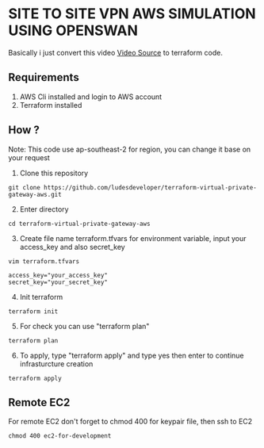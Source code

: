 # SITE TO SITE VPN AWS SIMULATION USING OPENSWAN 
Basically i just convert this video [Video Source](https://www.youtube.com/watch?v=Ju4K3K873sw&list=WL&index=2) to terraform code.

## **Requirements**

1. AWS Cli installed and login to AWS account
2. Terraform installed

## **How ?**
Note: This code use ap-southeast-2 for region, you can change it base on your request
1. Clone this repository
```
git clone https://github.com/ludesdeveloper/terraform-virtual-private-gateway-aws.git
```
2. Enter directory
```
cd terraform-virtual-private-gateway-aws 
```
3. Create file name terraform.tfvars for environment variable, input your access_key and also secret_key
```
vim terraform.tfvars
```
```
access_key="your_access_key"
secret_key="your_secret_key"
```
4. Init terraform
```
terraform init
```
5. For check you can use "terraform plan"
```
terraform plan
```
6. To apply, type "terraform apply" and type yes then enter to continue infrasturcture creation
```
terraform apply
```

## **Remote EC2**
For remote EC2 don't forget to chmod 400 for keypair file, then ssh to EC2
```
chmod 400 ec2-for-development
```
